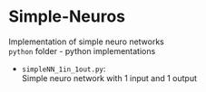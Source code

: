 # Simple-Neuros
Implementation of simple neuro networks  
`python` folder - python implementations
- `simpleNN_1in_1out.py`:  
Simple neuro network with 1 input and 1 output
